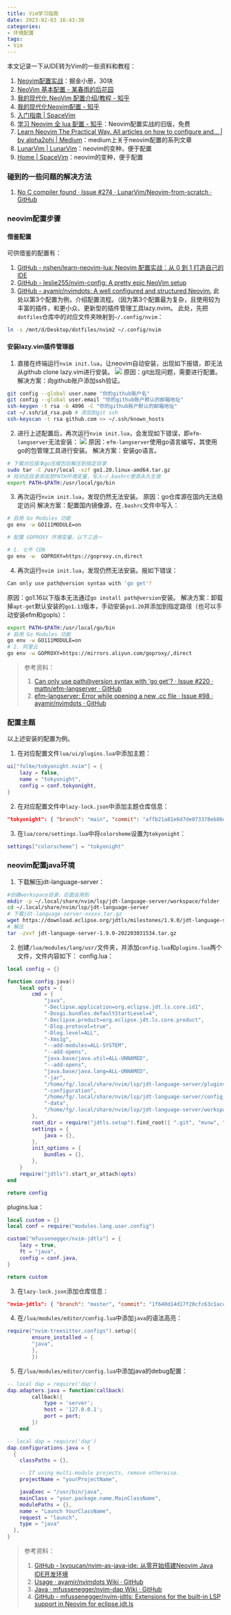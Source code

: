 ```yaml
---
title: Vim学习指南
date: 2023-02-03 16:43:38
categories:
- 环境配置
tags:
- Vim
---
```


本文记录一下从IDE转为Vim的一些资料和教程：
<!--more-->

1. [Neovim配置实战](https://juejin.cn/book/7051157342770954277/section/7051399376945545252)：掘金小册，30块
2. [NeoVim 基本配置 - 某春雨的后花园](https://ichunyu.github.io/neovim/)
3. [我的现代化 NeoVim 配置介绍/教程 - 知乎](https://zhuanlan.zhihu.com/p/467428462)
4. [我的现代化Neovim配置 - 知乎](https://zhuanlan.zhihu.com/p/382092667)
5. [入门指南 | SpaceVim](https://spacevim.org/cn/quick-start-guide/#windows)
6. [学习 Neovim 全 lua 配置 - 知乎](https://zhuanlan.zhihu.com/p/571617696)：Neovim配置实战的旧版，免费
7. [Learn Neovim The Practical Way. All articles on how to configure and… | by alpha2phi | Medium](https://alpha2phi.medium.com/learn-neovim-the-practical-way-8818fcf4830f)：medium上关于neovim配置的系列文章
8. [LunarVim | LunarVim](https://www.lunarvim.org/)：neovim的变种，便于配置
9. [Home | SpaceVim](https://spacevim.org/)：neovim的变种，便于配置

### 碰到的一些问题的解决方法
1. [No C compiler found · Issue #274 · LunarVim/Neovim-from-scratch · GitHub](https://github.com/LunarVim/Neovim-from-scratch/issues/274)

### neovim配置步骤

#### 借鉴配置
可供借鉴的配置有：
1. [GitHub - nshen/learn-neovim-lua: Neovim 配置实战：从 0 到 1 打造自己的 IDE](https://github.com/nshen/learn-neovim-lua)
2. [GitHub - leslie255/nvim-config: A pretty epic NeoVim setup](https://github.com/leslie255/nvim-config)
3. [GitHub - ayamir/nvimdots: A well configured and structured Neovim.](https://github.com/ayamir/nvimdots)
此处以第3个配置为例，介绍配置流程。（因为第3个配置最为复杂，且使用较为丰富的插件，和更小众、更新型的插件管理工具lazy.nvim。
此处，先把`dotfiles`仓库中的对应文件夹映射到`~/.config/nvim`：
```bash
ln -s /mnt/d/Desktop/dotfiles/nvim2 ~/.config/nvim
```
#### 安装lazy.vim插件管理器
1. 直接在终端运行`nvim init.lua`，让neovim自动安装，出现如下报错，即无法从github clone lazy.vim进行安装。
![](https://raw.githubusercontent.com/Tom89757/ImageHost/main/hexo/20230204222425.png)
原因：git出现问题，需要进行配置。
解决方案：向github账户添加ssh验证。
```bash
git config --global user.name "你的github账户名"
git config --global user.email "你的github账户默认的邮箱地址"
ssh-keygen -t rsa -b 4096 -C "你的github账户默认的邮箱地址"
cat ~/.ssh/id_rsa.pub # 添加到git ssh
ssh-keyscan -t rsa github.com >> ~/.ssh/known_hosts 
```
2. 进行上述配置后，再次运行`nvim init.lua`，会发现如下错误，即`efm-langserver`无法安装：
![](https://raw.githubusercontent.com/Tom89757/ImageHost/main/hexo/20230204223330.png)
原因：`efm-langserver`使用go语言编写，其使用go的包管理工具进行安装。
解决方案：安装go语言。
```bash
# 下载对应版本go压缩包后解压到指定目录
sudo tar -C /usr/local -xzf go1.20.linux-amd64.tar.gz
# 将对应目录添加至PATH环境变量，写入~/.bashrc使其永久生效
export PATH=$PATH:/usr/local/go/bin
```
3. 再次运行`nvim init.lua`，发现仍然无法安装。
原因：go仓库源在国内无法稳定访问
解决方案：配置国内镜像源，在`.bashrc`文件中写入：
```bash
# 启用 Go Modules 功能
go env -w GO111MODULE=on

# 配置 GOPROXY 环境变量，以下三选一

# 1. 七牛 CDN
go env -w  GOPROXY=https://goproxy.cn,direct
```
4. 再次运行`nvim init.lua`，发现仍然无法安装。报如下错误：
```bash
Can only use path@version syntax with 'go get'?
```
原因：go1.16以下版本无法通过`go install path@version`安装。
解决方案：卸载掉`apt-get`默认安装的`go1.13`版本，手动安装`go1.20`并添加到指定路径（也可以手动安装efm和gopls）：
```bash
export PATH=$PATH:/usr/local/go/bin
# 启用 Go Modules 功能
go env -w GO111MODULE=on
# 2. 阿里云
go env -w GOPROXY=https://mirrors.aliyun.com/goproxy/,direct
```
> 参考资料：
> 1. [Can only use path@version syntax with 'go get'? · Issue #220 · mattn/efm-langserver · GitHub](https://github.com/mattn/efm-langserver/issues/220)
> 2. [efm-langserver: Error while opening a new .cc file · Issue #98 · ayamir/nvimdots · GitHub](https://github.com/ayamir/nvimdots/issues/98)

### 配置主题
以上述安装的配置为例。
1. 在对应配置文件`lua/ui/plugins.lua`中添加主题：
```lua
ui["folke/tokyonight.nvim"] = {
	lazy = false,
	name = "tokyonight", 
	config = conf.tokyonight,
}
```
2. 在对应配置文件中`lazy-lock.json`中添加主题仓库信息：
```json
"tokyonight": { "branch": "main", "commit": "affb21a81e6d7de073378eb86d02864c594104d9" },
```
3. 在`lua/core/settings.lua`中将`colorsheme`设置为`tokyonight`：
```lua
settings["colorscheme"] = "tokyonight"
```


### neovim配置java环境
1. 下载解压jdt-language-server：
```bash
#创建workspace目录，后面会用到
mkdir -p ~/.local/share/nvim/lsp/jdt-language-server/workspace/folder
cd ~/.local/share/nvim/lsp/jdt-language-server
# 下载jdt-language-server-xxxxx.tar.gz
wget https://download.eclipse.org/jdtls/milestones/1.9.0/jdt-language-server-1.9.0-202203031534.tar.gz
# 解压
tar -zxvf jdt-language-server-1.9.0-202203031534.tar.gz
```
2. 创建`/lua/modules/lang/usr/`文件夹，并添加`config.lua`和`plugins.lua`两个文件，文件内容如下：
config.lua：
```lua
local config = {}

function config.java()
	local opts = {
		cmd = {
			"java", 
			"-Declipse.application=org.eclipse.jdt.ls.core.id1",
			"-Dosgi.bundles.defaultStartLevel=4",
			"-Declipse.product=org.eclipse.jdt.ls.core.product",
			"-Dlog.protocol=true",
			"-Dlog.level=ALL",
			"-Xms1g",
			"--add-modules=ALL-SYSTEM",
			"--add-opens",
			"java.base/java.util=ALL-UNNAMED",
			"--add-opens",
			"java.base/java.lang=ALL-UNNAMED",
			"-jar",
			"/home/fg/.local/share/nvim/lsp/jdt-language-server/plugins/org.eclipse.equinox.launcher_1.6.400.v20210924-0641.jar",
			"-configuration",
			"/home/fg/.local/share/nvim/lsp/jdt-language-server/config_linux",
			"-data",
			"/home/fg/.local/share/nvim/lsp/jdt-language-server/workspace/folder",
		},
		root_dir = require("jdtls.setup").find_root({ ".git", "mvnw", "gradlew" }),
		settings = {
			java = {},
		},
		init_options = {
			bundles = {},
		},
	}
	require("jdtls").start_or_attach(opts)
end

return config
```
plugins.lua：
```lua
local custom = {}
local conf = require("modules.lang.user.config")

custom["mfussenegger/nvim-jdtls"] = {
	lazy = true,
	ft = "java",
	config = conf.java,
}

return custom
```
3. 在`lazy-lock.json`添加仓库信息：
```json
"nvim-jdtls": { "branch": "master", "commit": "1f640d14d17f20cfc63c1acc26a10f9466e66a75" },
```
4. 在`/lua/modules/editor/config.lua`中添加`java`的语法高亮：
```lua
require("nvim-treesitter.configs").setup({
		ensure_installed = {
		"java",
		},
		})
```
5. 在`/lua/modules/editor/config.lua`中添加java的debug配置：
```lua
-- local dap = require('dap')
dap.adapters.java = function(callback)
		callback({
			type = 'server';
			host = '127.0.0.1';
			port = port;
		})
	end

-- local dap = require('dap')
dap.configurations.java = {
  {
	classPaths = {},

	-- If using multi-module projects, remove otherwise.
	projectName = "yourProjectName",

	javaExec = "/usr/bin/java",
	mainClass = "your.package.name.MainClassName",
	modulePaths = {},
	name = "Launch YourClassName",
	request = "launch",
	type = "java"
  },
}	
```
> 参考资料：
> 1. [GitHub - lxyoucan/nvim-as-java-ide: 从零开始搭建Neovim Java IDE开发环境](https://github.com/lxyoucan/nvim-as-java-ide)
> 2. [Usage · ayamir/nvimdots Wiki · GitHub](https://github.com/ayamir/nvimdots/wiki/Usage)
> 3. [Java · mfussenegger/nvim-dap Wiki · GitHub](https://github.com/mfussenegger/nvim-dap/wiki/Java)
> 4. [GitHub - mfussenegger/nvim-jdtls: Extensions for the built-in LSP support in Neovim for eclipse.jdt.ls](https://github.com/mfussenegger/nvim-jdtls)